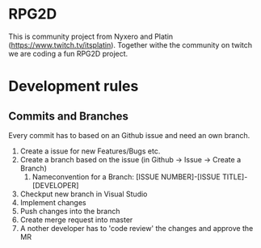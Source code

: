 # RPG2D
This is community project from Nyxero and Platin (https://www.twitch.tv/itsplatin).
Together withe the community on twitch we are coding a fun RPG2D project.

# Development rules
## Commits and Branches
Every commit has to based on an Github issue and need an own branch.
<ol>
	<li>Create a issue for new Features/Bugs etc.</li>
	<li>Create a branch based on the issue (in Github -> Issue -> Create a Branch) 
		<ol>
			<li>Nameconvention for a Branch: [ISSUE NUMBER]-[ISSUE TITLE]-[DEVELOPER]</li>
		</ol>
	</li>
	<li>Checkput new branch in Visual Studio</li>
	<li>Implement changes</li>
	<li>Push changes into the branch</li>
	<li>Create merge request into master</li>
	<li>A nother developer has to 'code review' the changes and approve the MR</li>
</ol>